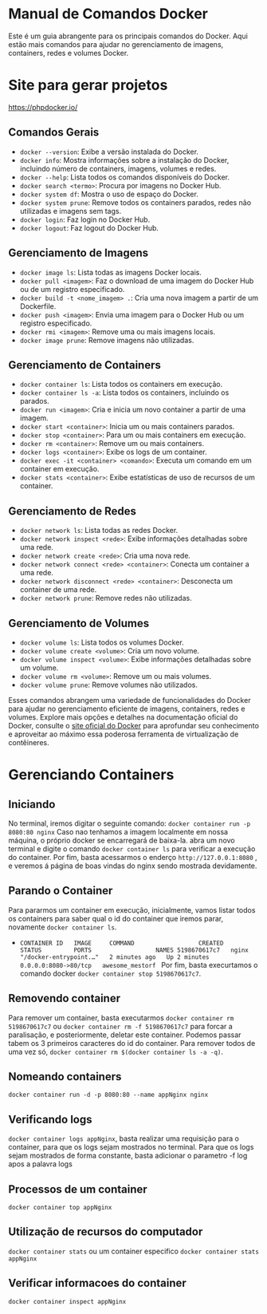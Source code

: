 # Manual de Comandos Docker

Este é um guia abrangente para os principais comandos do Docker. Aqui estão mais comandos para ajudar no gerenciamento de imagens, containers, redes e volumes Docker.

# Site para gerar projetos
https://phpdocker.io/

## Comandos Gerais

- `docker --version`: Exibe a versão instalada do Docker.
- `docker info`: Mostra informações sobre a instalação do Docker, incluindo número de containers, imagens, volumes e redes.
- `docker --help`: Lista todos os comandos disponíveis do Docker.
- `docker search <termo>`: Procura por imagens no Docker Hub.
- `docker system df`: Mostra o uso de espaço do Docker.
- `docker system prune`: Remove todos os containers parados, redes não utilizadas e imagens sem tags.
- `docker login`: Faz login no Docker Hub.
- `docker logout`: Faz logout do Docker Hub.

## Gerenciamento de Imagens

- `docker image ls`: Lista todas as imagens Docker locais.
- `docker pull <imagem>`: Faz o download de uma imagem do Docker Hub ou de um registro especificado.
- `docker build -t <nome_imagem> .`: Cria uma nova imagem a partir de um Dockerfile.
- `docker push <imagem>`: Envia uma imagem para o Docker Hub ou um registro especificado.
- `docker rmi <imagem>`: Remove uma ou mais imagens locais.
- `docker image prune`: Remove imagens não utilizadas.

## Gerenciamento de Containers

- `docker container ls`: Lista todos os containers em execução.
- `docker container ls -a`: Lista todos os containers, incluindo os parados.
- `docker run <imagem>`: Cria e inicia um novo container a partir de uma imagem.
- `docker start <container>`: Inicia um ou mais containers parados.
- `docker stop <container>`: Para um ou mais containers em execução.
- `docker rm <container>`: Remove um ou mais containers.
- `docker logs <container>`: Exibe os logs de um container.
- `docker exec -it <container> <comando>`: Executa um comando em um container em execução.
- `docker stats <container>`: Exibe estatísticas de uso de recursos de um container.

## Gerenciamento de Redes

- `docker network ls`: Lista todas as redes Docker.
- `docker network inspect <rede>`: Exibe informações detalhadas sobre uma rede.
- `docker network create <rede>`: Cria uma nova rede.
- `docker network connect <rede> <container>`: Conecta um container a uma rede.
- `docker network disconnect <rede> <container>`: Desconecta um container de uma rede.
- `docker network prune`: Remove redes não utilizadas.

## Gerenciamento de Volumes

- `docker volume ls`: Lista todos os volumes Docker.
- `docker volume create <volume>`: Cria um novo volume.
- `docker volume inspect <volume>`: Exibe informações detalhadas sobre um volume.
- `docker volume rm <volume>`: Remove um ou mais volumes.
- `docker volume prune`: Remove volumes não utilizados.

Esses comandos abrangem uma variedade de funcionalidades do Docker para ajudar no gerenciamento eficiente de imagens, containers, redes e volumes. 
Explore mais opções e detalhes na documentação oficial do Docker, consulte o [site oficial do Docker](https://docs.docker.com/) para aprofundar seu conhecimento e aproveitar ao máximo essa poderosa ferramenta de virtualização de contêineres.

# Gerenciando Containers

## Iniciando
No terminal, iremos digitar o seguinte comando:
`docker container run -p 8080:80 nginx`
Caso nao tenhamos a imagem localmente em nossa máquina, o próprio docker se encarregará de baixa-la. abra um novo terminal e digite o comando `docker container ls` para verificar a execução do container. 
Por fim, basta acessarmos o enderço `http://127.0.0.1:8080` , e veremos á página de boas vindas do nginx sendo mostrada devidamente.

## Parando o Container

Para pararmos um container em execução, inicialmente, vamos listar todos os containers para saber qual o id do container que iremos parar, novamente `docker container ls`.

* `CONTAINER ID   IMAGE     COMMAND                  CREATED         STATUS         PORTS                  NAMES
5198670617c7   nginx     "/docker-entrypoint.…"   2 minutes ago   Up 2 minutes   0.0.0.0:8080->80/tcp   awesome_mestorf
` 
Por fim, basta execurtamos o comando docker `docker container stop 5198670617c7`.

## Removendo container

Para remover um container, basta executarmos `docker container rm 5198670617c7` ou `docker container rm -f 5198670617c7` para forcar a paralisação, e posteriormente, deletar este container. 
Podemos passar tabem os 3 primeiros caracteres do id do container. Para remover todos de uma vez só, `docker container rm $(docker container ls -a -q)`.

## Nomeando containers

`docker container run -d -p 8080:80 --name appNginx nginx`

## Verificando logs

`docker container logs appNginx`, basta realizar uma requisição para o container, para que os logs sejam mostrados no terminal. 
Para que os logs sejam mostrados de forma constante, basta adicionar o parametro -f log apos a palavra logs

## Processos de um container

`docker container top appNginx`

## Utilização de recursos do computador

`docker container stats` ou um container especifico `docker container stats appNginx`

## Verificar informacoes do container

`docker container inspect appNginx`

